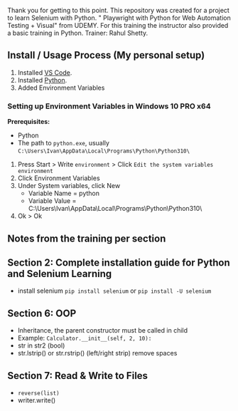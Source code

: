 Thank you for getting to this point. This repository was created for a project to learn Selenium with Python. "
Playwright with Python for Web Automation Testing + Visual" from UDEMY. For this training the instructor also provided a basic training in Python. Trainer: Rahul Shetty.

## Install / Usage Process (My personal setup)
1. Installed [VS Code](https://code.visualstudio.com).
2. Installed [Python](https://python.org).
3. Added Environment Variables

### Setting up Environment Variables in Windows 10 PRO x64

**Prerequisites:**
- Python
- The path to `python.exe`, usually `C:\Users\Ivan\AppData\Local\Programs\Python\Python310\`

1. Press Start > Write `environment` > Click `Edit the system variables environment`
2. Click Environment Variables
3. Under System variables, click New
    - Variable Name = python
    - Variable Value = C:\Users\Ivan\AppData\Local\Programs\Python\Python310\
4. Ok > Ok

## Notes from the training per section

## Section 2: Complete installation guide for Python and Selenium Learning
- install selenium `pip install selenium` or `pip install -U selenium`

## Section 6: OOP
- Inheritance, the parent constructor must be called in child
- Example: `Calculator.__init__(self, 2, 10):`
- str in str2 (bool)
- str.lstrip() or str.rstrip() (left/right strip) remove spaces

## Section 7: Read & Write to Files
- `reverse(list)`
- writer.write()